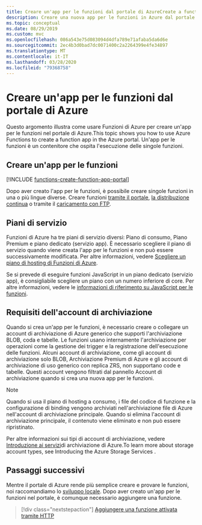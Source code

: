 ```yaml
---
title: Creare un'app per le funzioni dal portale di AzureCreate a function app from the Azure Portal
description: Creare una nuova app per le funzioni in Azure dal portale.
ms.topic: conceptual
ms.date: 08/29/2019
ms.custom: mvc
ms.openlocfilehash: 086a543e75d083094d4dfa789e71afaba5da6d6e
ms.sourcegitcommit: 2ec4b3d0bad7dc0071400c2a2264399e4fe34897
ms.translationtype: MT
ms.contentlocale: it-IT
ms.lasthandoff: 03/28/2020
ms.locfileid: "79368758"
---
```

# <a name="create-a-function-app-from-the-azure-portal"></a>Creare un'app per le funzioni dal portale di Azure

Questo argomento illustra come usare Funzioni di Azure per creare un'app per le funzioni nel portale di Azure.This topic shows you how to use Azure Functions to create a function app in the Azure portal. Un'app per le funzioni è un contenitore che ospita l'esecuzione delle singole funzioni. 

## <a name="create-a-function-app"></a>Creare un'app per le funzioni

[!INCLUDE [functions-create-function-app-portal](../../includes/functions-create-function-app-portal.md)]

Dopo aver creato l'app per le funzioni, è possibile creare singole funzioni in una o più lingue diverse. Creare funzioni [tramite il portale](functions-create-first-azure-function.md#create-function), [la distribuzione continua](functions-continuous-deployment.md) o tramite il [caricamento con FTP](https://github.com/projectkudu/kudu/wiki/Accessing-files-via-ftp).

## <a name="service-plans"></a>Piani di servizio

Funzioni di Azure ha tre piani di servizio diversi: Piano di consumo, Piano Premium e piano dedicato (servizio app). È necessario scegliere il piano di servizio quando viene creata l'app per le funzioni e non può essere successivamente modificata. Per altre informazioni, vedere [Scegliere un piano di hosting di Funzioni di Azure](functions-scale.md).

Se si prevede di eseguire funzioni JavaScript in un piano dedicato (servizio app), è consigliabile scegliere un piano con un numero inferiore di core. Per altre informazioni, vedere le [informazioni di riferimento su JavaScript per le funzioni](functions-reference-node.md#choose-single-vcpu-app-service-plans).

<a name="storage-account-requirements"></a>

## <a name="storage-account-requirements"></a>Requisiti dell'account di archiviazione

Quando si crea un'app per le funzioni, è necessario creare o collegare un account di archiviazione di Azure generico che supporti l'archiviazione BLOB, coda e tabelle. Le funzioni usano internamente l'archiviazione per operazioni come la gestione dei trigger e la registrazione dell'esecuzione delle funzioni. Alcuni account di archiviazione, come gli account di archiviazione solo BLOB, Archiviazione Premium di Azure e gli account di archiviazione di uso generico con replica ZRS, non supportano code e tabelle. Questi account vengono filtrati dal pannello Account di archiviazione quando si crea una nuova app per le funzioni.

>[!NOTE]
>Quando si usa il piano di hosting a consumo, i file del codice di funzione e la configurazione di binding vengono archiviati nell'archiviazione file di Azure nell'account di archiviazione principale. Quando si elimina l'account di archiviazione principale, il contenuto viene eliminato e non può essere ripristinato.

Per altre informazioni sui tipi di account di archiviazione, vedere [Introduzione ai servizi](../storage/common/storage-introduction.md#azure-storage-services)di archiviazione di Azure.To learn more about storage account types, see Introducing the Azure Storage Services . 

## <a name="next-steps"></a>Passaggi successivi

Mentre il portale di Azure rende più semplice creare e provare le funzioni, noi raccomandiamo lo [sviluppo locale](functions-develop-local.md). Dopo aver creato un'app per le funzioni nel portale, è comunque necessario aggiungere una funzione. 

> [!div class="nextstepaction"]
> [Aggiungere una funzione attivata tramite HTTP](functions-create-first-azure-function.md#create-function)
